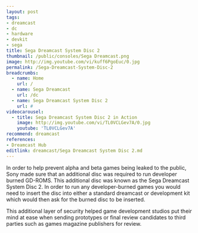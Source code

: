 ```yaml
---
layout: post
tags: 
- dreamcast
- dc
- hardware
- devkit
- sega
title: Sega Dreamcast System Disc 2
thumbnail: /public/consoles/Sega Dreamcast.png
image: http://img.youtube.com/vi/kuff6PgoEuc/0.jpg
permalink: /Sega-Dreamcast-System-Disc-2
breadcrumbs:
  - name: Home
    url: /
  - name: Sega Dreamcast
    url: /dc
  - name: Sega Dreamcast System Disc 2
    url: #
videocarousel:
  - title: Sega Dreamcast System Disc 2 in Action
    image: http://img.youtube.com/vi/TL0VCLGev7A/0.jpg
    youtube: 'TL0VCLGev7A'
recommend: dreamcast
references:
- Dreamcast Hub
editlink: dreamcast/Sega Dreamcast System Disc 2.md
---
```


In order to help prevent alpha and beta games being leaked to the public, Sony made sure that an additional disc was required to run developer burned GD-ROMS.
This additional disc was known as the Sega Dreamcast System Disc 2.
In order to run any developer-burned games you would need to insert the disc into either a standard dreamcast or development kit which would then ask for the burned disc to be inserted.

This additional layer of security helped game development studios put their mind at ease when sending prototypes or final review candidates to third parties such as games magazine publishers for review.
